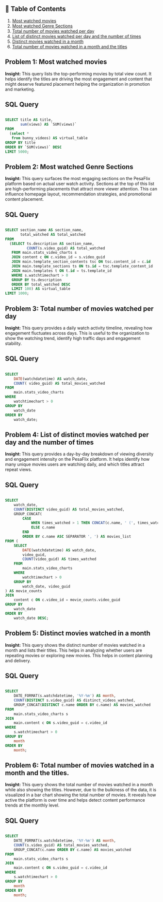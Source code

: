 ## 📑 Table of Contents

1. [Most watched movies](#problem-1-most-watched-movies)  
2. [Most watched Genre Sections](#problem-2-most-watched-genre-sections)  
3. [Total number of movies watched per day](#problem-3-total-number-of-movies-watched-per-day)  
4. [List of distinct movies watched per day and the number of times](#problem-4-list-of-distinct-movies-watched-per-day-and-the-number-of-times)
5. [Distinct movies watched in a month](#problem-5-distinct-movies-watched-in-a-month)  
6. [Total number of movies watched in a month and the titles](#problem-6-total-number-of-movies-watched-in-a-month-and-the-titles)

## Problem 1: Most watched movies 

**Insight:** This query lists the top-performing movies by total view count. It helps identify the titles are driving the most engagement and content that might deserve featured placement helping the organization in promotion and marketing. 

## SQL Query

```sql

SELECT title AS title,
       sum(views) AS `SUM(views)`
FROM
  (select *
   from bunny_videos) AS virtual_table
GROUP BY title
ORDER BY `SUM(views)` DESC
LIMIT 5000;

```
## Problem 2: Most watched Genre Sections

**Insight:** This query surfaces the most engaging sections on the PesaFlix platform based on actual user watch activity.
Sections at the top of this list are high-performing placements that attract more viewer attention. This can influence homepage layout, recommendation strategies, and promotional content placement.

## SQL Query

```sql

SELECT section_name AS section_name,
       total_watched AS total_watched
FROM
  (SELECT ts.description AS section_name,
          COUNT(s.video_guid) AS total_watched
   FROM main.stats_video_charts s
   JOIN content c ON c.video_id = s.video_guid
   JOIN main.template_section_contents tsc ON tsc.content_id = c.id
   JOIN main.template_sections ts ON ts.id = tsc.template_content_id
   JOIN main.templates t ON t.id = ts.template_id
   WHERE s.watchtimechart > 0
   GROUP BY ts.description
   ORDER BY total_watched DESC
   LIMIT 100) AS virtual_table
LIMIT 1000;

```

## Problem 3: Total number of movies watched per day 

**Insight:** This query provides a daily watch activity timeline, revealing how engagement fluctuates across days. This is useful to the organization to show the watching trend, identify high traffic days and engagement stability. 

## SQL Query

```sql

SELECT 
    DATE(watchdatetime) AS watch_date, 
    COUNT( video_guid) AS total_movies_watched
FROM 
    main.stats_video_charts
WHERE 
    watchtimechart > 0
GROUP BY 
    watch_date
ORDER BY 
    watch_date;

```

## Problem 4: List of distinct movies watched per day and the number of times 

**Insight:** This query provides a day-by-day breakdown of viewing diversity and engagement intensity on the PesaFlix platform. It helps identify how many unique movies users are watching daily, and which titles attract repeat views.

## SQL Query

```sql

SELECT 
    watch_date, 
    COUNT(DISTINCT video_guid) AS total_movies_watched,
    GROUP_CONCAT(
        CASE 
            WHEN times_watched > 1 THEN CONCAT(c.name, ' (', times_watched, ' times)')
            ELSE c.name
        END 
        ORDER BY c.name ASC SEPARATOR ', ') AS movies_list
FROM (
    SELECT 
        DATE(watchdatetime) AS watch_date, 
        video_guid, 
        COUNT(video_guid) AS times_watched
    FROM 
        main.stats_video_charts
    WHERE 
        watchtimechart > 0
    GROUP BY 
        watch_date, video_guid
) AS movie_counts
JOIN 
    content c ON c.video_id = movie_counts.video_guid
GROUP BY 
    watch_date
ORDER BY 
    watch_date DESC;

```

## Problem 5: Distinct movies watched in a month 

**Insight:** This query shows the distinct number of movies watched in a month and lists their titles. This helps in analyzing whether users are repeating movies or exploring new movies. This helps in content planning and delivery. 

## SQL Query

```sql

SELECT 
    DATE_FORMAT(s.watchdatetime, '%Y-%m') AS month, 
    COUNT(DISTINCT s.video_guid) AS distinct_videos_watched,  
    GROUP_CONCAT(DISTINCT c.name ORDER BY c.name) AS movies_watched 
FROM 
    main.stats_video_charts s
JOIN 
    main.content c ON s.video_guid = c.video_id 
WHERE 
    s.watchtimechart > 0  
GROUP BY 
    month  
ORDER BY 
    month;

```

## Problem 6: Total number of movies watched in a month and the titles. 

**Insight:** This query shows the total number of movies watched in a month while also showing the titles. However, due to the bulkiness of the data, it is visualized in a bar chart showing the total number of movies. It reveals how active the platform is over time and helps detect content performance trends at the monthly level.

## SQL Query

```sql

SELECT 
    DATE_FORMAT(s.watchdatetime, '%Y-%m') AS month, 
    COUNT(s.video_guid) AS total_movies_watched,
    GROUP_CONCAT(c.name ORDER BY c.name) AS movies_watched
FROM 
    main.stats_video_charts s
JOIN 
    main.content c ON s.video_guid = c.video_id 
WHERE 
    s.watchtimechart > 0  
GROUP BY 
    month  
ORDER BY 
    month;

```
